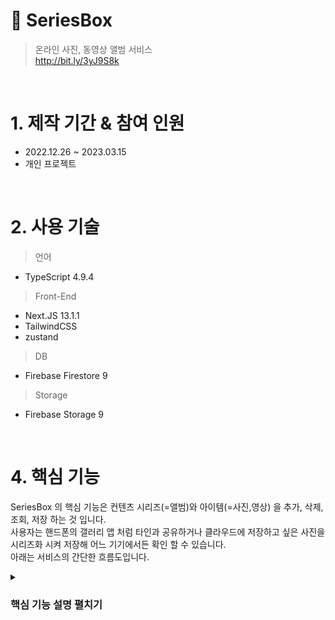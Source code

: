 # 📌 SeriesBox

> 온라인 사진, 동영상 앨범 서비스 </br>
> http://bit.ly/3yJ9S8k

</br>

# 1. 제작 기간 & 참여 인원
- 2022.12.26 ~ 2023.03.15 </br>
- 개인 프로젝트

</br>

# 2. 사용 기술
> 언어 </br>
- TypeScript 4.9.4

> Front-End </br>
- Next.JS 13.1.1 
- TailwindCSS
- zustand

> DB
- Firebase Firestore 9

> Storage
- Firebase Storage 9

</br>

# 4. 핵심 기능
SeriesBox 의 핵심 기능은 컨텐츠 시리즈(=앨범)와 아이템(=사진,영상) 을 추가, 삭제, 조회, 저장 하는 것 입니다. </br>
사용자는 핸드폰의 갤러리 앱 처럼 타인과 공유하거나 클라우드에 저장하고 싶은 사진을 시리즈화 시켜 저장해 어느 기기에서든 확인 할 수 있습니다.</br>
아래는 서비스의 간단한 흐름도입니다.

<details>
  <summary><h3>핵심 기능 설명 펼치기</h3></summary>
  <div>
    <div>
      <img src="https://user-images.githubusercontent.com/74127841/225640029-f732b82a-08f5-4087-8bd7-d9ad1e1e38e6.png" />
    </div>  
  </div>
  <ul>
    <li>
      <h3>Firebase 의 Firestore, Storage 를 사용해 데이터를 저장, 관리 합니다</h3></br>
      - 새로운 시리즈를 만들기 위해 시리즈 이름, 썸네일, 미디어(사진, 영상) 을 업로드합니다. <a href="https://github.com/Strongorange/SeriesBox/blob/05b2dfdaa922ea8ca40fac49bc182cb2d2b2cfd6/components/modals/AddSeriesModal.tsx#L98">📌 코드확인</a>
    </li>
  </ul>
</details>

